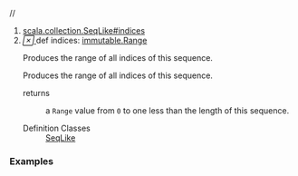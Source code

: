 //
<ol>
<li><a href="https://www.scala-lang.org/api/2.12.3/scala/collection/mutable/ArrayBuffer.html#indices:scala.collection.immutable.Range">scala.collection.SeqLike#indices</a></li>
<li name="scala.collection.SeqLike#indices" visbl="pub" class="indented0 " data-isabs="false" fullcomment="yes" group="Ungrouped"> <a id="indices:scala.collection.immutable.Range"></a><a id="indices:immutable.Range"></a> <span class="permalink"> <a href="../../../scala/collection/mutable/ArrayBuffer.html#indices:scala.collection.immutable.Range" title="Permalink"> <i class="material-icons"></i> </a> </span> <span class="modifier_kind"> <span class="modifier"></span> <span class="kind">def</span> </span> <span class="symbol"> <span class="name">indices</span><span class="result">: <a href="../immutable/Range.html" class="extype" name="scala.collection.immutable.Range">immutable.Range</a></span> </span> <p class="shortcomment cmt">Produces the range of all indices of this sequence.</p>
 <div class="fullcomment">
  <div class="comment cmt">
   <p>Produces the range of all indices of this sequence. </p>
  </div>
  <dl class="paramcmts block">
   <dt>
    returns
   </dt>
   <dd class="cmt">
    <p>a <code>Range</code> value from <code>0</code> to one less than the length of this sequence.</p>
   </dd>
  </dl>
  <dl class="attributes block"> 
   <dt>
    Definition Classes
   </dt>
   <dd>
    <a href="../SeqLike.html" class="extype" name="scala.collection.SeqLike">SeqLike</a>
   </dd>
  </dl>
 </div> </li>
        </ol>


### Examples




